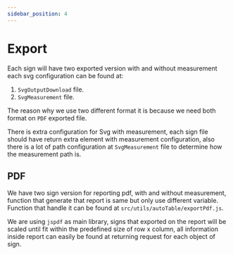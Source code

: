 ```yaml
---
sidebar_position: 4
---
```


# Export

Each sign will have two exported version with and without measurement each svg configuration can be found at:
1. ``SvgOutputDownload`` file.
2. ``SvgMeasurement`` file.

The reason why we use two different format it is because we need both format on `PDF` exported file.

There is extra configuration for Svg with measurement, each sign file should have return extra element with measurement configuration, also there is a lot of path configuration at ``SvgMeasurement`` file to determine how the measurement path is.

## PDF
We have two sign version for reporting pdf, with and without measurement, function that generate that report is same but only use different variable. Function that handle it can be found at `src/utils/autoTable/exportPdf.js`.

We are using ``jspdf`` as main library, signs that exported on the report will be scaled until fit within the predefined size of row x column, all information inside report can easily be found at returning request for each object of sign.


